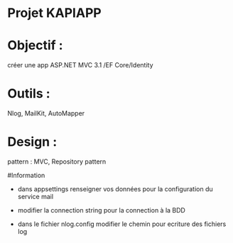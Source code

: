 # Projet KAPIAPP
# Objectif : 
créer une app ASP.NET MVC 3.1 /EF Core/Identity
# Outils :  
 Nlog, MailKit, AutoMapper
# Design : 
pattern : MVC, Repository pattern

#Information
- dans appsettings renseigner vos données 
pour la configuration du service mail

- modifier la connection string pour la connection à la BDD

- dans le fichier nlog.config modifier le chemin pour ecriture des fichiers log

